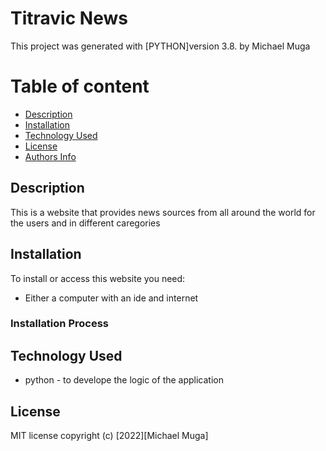 # Titravic News

This project was generated with [PYTHON]version 3.8.
by Michael Muga


# Table of content

+ [Description](#description)
+ [Installation ](#Installation)
+ [Technology Used](#technology-used)
+ [License](#License)
+ [Authors Info](#author-Info)

## Description
This is a website that provides news sources from all around the world for the users and in different caregories
## Installation
To install or access this website you need:

* Either a computer with an ide and internet

### Installation Process



## Technology Used
* python - to develope the logic of the application

## License
MIT license
copyright (c) [2022][Michael Muga]
